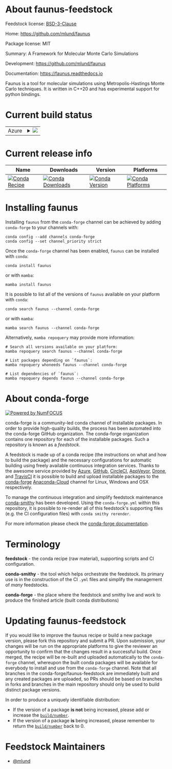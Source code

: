 About faunus-feedstock
======================

Feedstock license: [BSD-3-Clause](https://github.com/conda-forge/faunus-feedstock/blob/main/LICENSE.txt)

Home: https://github.com/mlund/faunus

Package license: MIT

Summary: A Framework for Molecular Monte Carlo Simulations

Development: https://github.com/mlund/faunus

Documentation: https://faunus.readthedocs.io

Faunus is a tool for molecular simulations using Metropolis-Hastings
Monte Carlo techniques. It is written in C++20 and has experimental
support for python bindings.


Current build status
====================


<table>
    
  <tr>
    <td>Azure</td>
    <td>
      <details>
        <summary>
          <a href="https://dev.azure.com/conda-forge/feedstock-builds/_build/latest?definitionId=2593&branchName=main">
            <img src="https://dev.azure.com/conda-forge/feedstock-builds/_apis/build/status/faunus-feedstock?branchName=main">
          </a>
        </summary>
        <table>
          <thead><tr><th>Variant</th><th>Status</th></tr></thead>
          <tbody><tr>
              <td>linux_64_mpimpichpython3.10.____cpython</td>
              <td>
                <a href="https://dev.azure.com/conda-forge/feedstock-builds/_build/latest?definitionId=2593&branchName=main">
                  <img src="https://dev.azure.com/conda-forge/feedstock-builds/_apis/build/status/faunus-feedstock?branchName=main&jobName=linux&configuration=linux%20linux_64_mpimpichpython3.10.____cpython" alt="variant">
                </a>
              </td>
            </tr><tr>
              <td>linux_64_mpimpichpython3.11.____cpython</td>
              <td>
                <a href="https://dev.azure.com/conda-forge/feedstock-builds/_build/latest?definitionId=2593&branchName=main">
                  <img src="https://dev.azure.com/conda-forge/feedstock-builds/_apis/build/status/faunus-feedstock?branchName=main&jobName=linux&configuration=linux%20linux_64_mpimpichpython3.11.____cpython" alt="variant">
                </a>
              </td>
            </tr><tr>
              <td>linux_64_mpimpichpython3.8.____cpython</td>
              <td>
                <a href="https://dev.azure.com/conda-forge/feedstock-builds/_build/latest?definitionId=2593&branchName=main">
                  <img src="https://dev.azure.com/conda-forge/feedstock-builds/_apis/build/status/faunus-feedstock?branchName=main&jobName=linux&configuration=linux%20linux_64_mpimpichpython3.8.____cpython" alt="variant">
                </a>
              </td>
            </tr><tr>
              <td>linux_64_mpimpichpython3.9.____cpython</td>
              <td>
                <a href="https://dev.azure.com/conda-forge/feedstock-builds/_build/latest?definitionId=2593&branchName=main">
                  <img src="https://dev.azure.com/conda-forge/feedstock-builds/_apis/build/status/faunus-feedstock?branchName=main&jobName=linux&configuration=linux%20linux_64_mpimpichpython3.9.____cpython" alt="variant">
                </a>
              </td>
            </tr><tr>
              <td>linux_64_mpinompipython3.10.____cpython</td>
              <td>
                <a href="https://dev.azure.com/conda-forge/feedstock-builds/_build/latest?definitionId=2593&branchName=main">
                  <img src="https://dev.azure.com/conda-forge/feedstock-builds/_apis/build/status/faunus-feedstock?branchName=main&jobName=linux&configuration=linux%20linux_64_mpinompipython3.10.____cpython" alt="variant">
                </a>
              </td>
            </tr><tr>
              <td>linux_64_mpinompipython3.11.____cpython</td>
              <td>
                <a href="https://dev.azure.com/conda-forge/feedstock-builds/_build/latest?definitionId=2593&branchName=main">
                  <img src="https://dev.azure.com/conda-forge/feedstock-builds/_apis/build/status/faunus-feedstock?branchName=main&jobName=linux&configuration=linux%20linux_64_mpinompipython3.11.____cpython" alt="variant">
                </a>
              </td>
            </tr><tr>
              <td>linux_64_mpinompipython3.8.____cpython</td>
              <td>
                <a href="https://dev.azure.com/conda-forge/feedstock-builds/_build/latest?definitionId=2593&branchName=main">
                  <img src="https://dev.azure.com/conda-forge/feedstock-builds/_apis/build/status/faunus-feedstock?branchName=main&jobName=linux&configuration=linux%20linux_64_mpinompipython3.8.____cpython" alt="variant">
                </a>
              </td>
            </tr><tr>
              <td>linux_64_mpinompipython3.9.____cpython</td>
              <td>
                <a href="https://dev.azure.com/conda-forge/feedstock-builds/_build/latest?definitionId=2593&branchName=main">
                  <img src="https://dev.azure.com/conda-forge/feedstock-builds/_apis/build/status/faunus-feedstock?branchName=main&jobName=linux&configuration=linux%20linux_64_mpinompipython3.9.____cpython" alt="variant">
                </a>
              </td>
            </tr><tr>
              <td>linux_aarch64_mpimpichpython3.10.____cpython</td>
              <td>
                <a href="https://dev.azure.com/conda-forge/feedstock-builds/_build/latest?definitionId=2593&branchName=main">
                  <img src="https://dev.azure.com/conda-forge/feedstock-builds/_apis/build/status/faunus-feedstock?branchName=main&jobName=linux&configuration=linux%20linux_aarch64_mpimpichpython3.10.____cpython" alt="variant">
                </a>
              </td>
            </tr><tr>
              <td>linux_aarch64_mpimpichpython3.11.____cpython</td>
              <td>
                <a href="https://dev.azure.com/conda-forge/feedstock-builds/_build/latest?definitionId=2593&branchName=main">
                  <img src="https://dev.azure.com/conda-forge/feedstock-builds/_apis/build/status/faunus-feedstock?branchName=main&jobName=linux&configuration=linux%20linux_aarch64_mpimpichpython3.11.____cpython" alt="variant">
                </a>
              </td>
            </tr><tr>
              <td>linux_aarch64_mpimpichpython3.8.____cpython</td>
              <td>
                <a href="https://dev.azure.com/conda-forge/feedstock-builds/_build/latest?definitionId=2593&branchName=main">
                  <img src="https://dev.azure.com/conda-forge/feedstock-builds/_apis/build/status/faunus-feedstock?branchName=main&jobName=linux&configuration=linux%20linux_aarch64_mpimpichpython3.8.____cpython" alt="variant">
                </a>
              </td>
            </tr><tr>
              <td>linux_aarch64_mpimpichpython3.9.____cpython</td>
              <td>
                <a href="https://dev.azure.com/conda-forge/feedstock-builds/_build/latest?definitionId=2593&branchName=main">
                  <img src="https://dev.azure.com/conda-forge/feedstock-builds/_apis/build/status/faunus-feedstock?branchName=main&jobName=linux&configuration=linux%20linux_aarch64_mpimpichpython3.9.____cpython" alt="variant">
                </a>
              </td>
            </tr><tr>
              <td>linux_aarch64_mpinompipython3.10.____cpython</td>
              <td>
                <a href="https://dev.azure.com/conda-forge/feedstock-builds/_build/latest?definitionId=2593&branchName=main">
                  <img src="https://dev.azure.com/conda-forge/feedstock-builds/_apis/build/status/faunus-feedstock?branchName=main&jobName=linux&configuration=linux%20linux_aarch64_mpinompipython3.10.____cpython" alt="variant">
                </a>
              </td>
            </tr><tr>
              <td>linux_aarch64_mpinompipython3.11.____cpython</td>
              <td>
                <a href="https://dev.azure.com/conda-forge/feedstock-builds/_build/latest?definitionId=2593&branchName=main">
                  <img src="https://dev.azure.com/conda-forge/feedstock-builds/_apis/build/status/faunus-feedstock?branchName=main&jobName=linux&configuration=linux%20linux_aarch64_mpinompipython3.11.____cpython" alt="variant">
                </a>
              </td>
            </tr><tr>
              <td>linux_aarch64_mpinompipython3.8.____cpython</td>
              <td>
                <a href="https://dev.azure.com/conda-forge/feedstock-builds/_build/latest?definitionId=2593&branchName=main">
                  <img src="https://dev.azure.com/conda-forge/feedstock-builds/_apis/build/status/faunus-feedstock?branchName=main&jobName=linux&configuration=linux%20linux_aarch64_mpinompipython3.8.____cpython" alt="variant">
                </a>
              </td>
            </tr><tr>
              <td>linux_aarch64_mpinompipython3.9.____cpython</td>
              <td>
                <a href="https://dev.azure.com/conda-forge/feedstock-builds/_build/latest?definitionId=2593&branchName=main">
                  <img src="https://dev.azure.com/conda-forge/feedstock-builds/_apis/build/status/faunus-feedstock?branchName=main&jobName=linux&configuration=linux%20linux_aarch64_mpinompipython3.9.____cpython" alt="variant">
                </a>
              </td>
            </tr><tr>
              <td>osx_64_mpinompipython3.10.____cpython</td>
              <td>
                <a href="https://dev.azure.com/conda-forge/feedstock-builds/_build/latest?definitionId=2593&branchName=main">
                  <img src="https://dev.azure.com/conda-forge/feedstock-builds/_apis/build/status/faunus-feedstock?branchName=main&jobName=osx&configuration=osx%20osx_64_mpinompipython3.10.____cpython" alt="variant">
                </a>
              </td>
            </tr><tr>
              <td>osx_64_mpinompipython3.11.____cpython</td>
              <td>
                <a href="https://dev.azure.com/conda-forge/feedstock-builds/_build/latest?definitionId=2593&branchName=main">
                  <img src="https://dev.azure.com/conda-forge/feedstock-builds/_apis/build/status/faunus-feedstock?branchName=main&jobName=osx&configuration=osx%20osx_64_mpinompipython3.11.____cpython" alt="variant">
                </a>
              </td>
            </tr><tr>
              <td>osx_64_mpinompipython3.8.____cpython</td>
              <td>
                <a href="https://dev.azure.com/conda-forge/feedstock-builds/_build/latest?definitionId=2593&branchName=main">
                  <img src="https://dev.azure.com/conda-forge/feedstock-builds/_apis/build/status/faunus-feedstock?branchName=main&jobName=osx&configuration=osx%20osx_64_mpinompipython3.8.____cpython" alt="variant">
                </a>
              </td>
            </tr><tr>
              <td>osx_64_mpinompipython3.9.____cpython</td>
              <td>
                <a href="https://dev.azure.com/conda-forge/feedstock-builds/_build/latest?definitionId=2593&branchName=main">
                  <img src="https://dev.azure.com/conda-forge/feedstock-builds/_apis/build/status/faunus-feedstock?branchName=main&jobName=osx&configuration=osx%20osx_64_mpinompipython3.9.____cpython" alt="variant">
                </a>
              </td>
            </tr><tr>
              <td>osx_64_mpiopenmpipython3.10.____cpython</td>
              <td>
                <a href="https://dev.azure.com/conda-forge/feedstock-builds/_build/latest?definitionId=2593&branchName=main">
                  <img src="https://dev.azure.com/conda-forge/feedstock-builds/_apis/build/status/faunus-feedstock?branchName=main&jobName=osx&configuration=osx%20osx_64_mpiopenmpipython3.10.____cpython" alt="variant">
                </a>
              </td>
            </tr><tr>
              <td>osx_64_mpiopenmpipython3.11.____cpython</td>
              <td>
                <a href="https://dev.azure.com/conda-forge/feedstock-builds/_build/latest?definitionId=2593&branchName=main">
                  <img src="https://dev.azure.com/conda-forge/feedstock-builds/_apis/build/status/faunus-feedstock?branchName=main&jobName=osx&configuration=osx%20osx_64_mpiopenmpipython3.11.____cpython" alt="variant">
                </a>
              </td>
            </tr><tr>
              <td>osx_64_mpiopenmpipython3.8.____cpython</td>
              <td>
                <a href="https://dev.azure.com/conda-forge/feedstock-builds/_build/latest?definitionId=2593&branchName=main">
                  <img src="https://dev.azure.com/conda-forge/feedstock-builds/_apis/build/status/faunus-feedstock?branchName=main&jobName=osx&configuration=osx%20osx_64_mpiopenmpipython3.8.____cpython" alt="variant">
                </a>
              </td>
            </tr><tr>
              <td>osx_64_mpiopenmpipython3.9.____cpython</td>
              <td>
                <a href="https://dev.azure.com/conda-forge/feedstock-builds/_build/latest?definitionId=2593&branchName=main">
                  <img src="https://dev.azure.com/conda-forge/feedstock-builds/_apis/build/status/faunus-feedstock?branchName=main&jobName=osx&configuration=osx%20osx_64_mpiopenmpipython3.9.____cpython" alt="variant">
                </a>
              </td>
            </tr><tr>
              <td>osx_arm64_python3.10.____cpython</td>
              <td>
                <a href="https://dev.azure.com/conda-forge/feedstock-builds/_build/latest?definitionId=2593&branchName=main">
                  <img src="https://dev.azure.com/conda-forge/feedstock-builds/_apis/build/status/faunus-feedstock?branchName=main&jobName=osx&configuration=osx%20osx_arm64_python3.10.____cpython" alt="variant">
                </a>
              </td>
            </tr><tr>
              <td>osx_arm64_python3.11.____cpython</td>
              <td>
                <a href="https://dev.azure.com/conda-forge/feedstock-builds/_build/latest?definitionId=2593&branchName=main">
                  <img src="https://dev.azure.com/conda-forge/feedstock-builds/_apis/build/status/faunus-feedstock?branchName=main&jobName=osx&configuration=osx%20osx_arm64_python3.11.____cpython" alt="variant">
                </a>
              </td>
            </tr><tr>
              <td>osx_arm64_python3.8.____cpython</td>
              <td>
                <a href="https://dev.azure.com/conda-forge/feedstock-builds/_build/latest?definitionId=2593&branchName=main">
                  <img src="https://dev.azure.com/conda-forge/feedstock-builds/_apis/build/status/faunus-feedstock?branchName=main&jobName=osx&configuration=osx%20osx_arm64_python3.8.____cpython" alt="variant">
                </a>
              </td>
            </tr><tr>
              <td>osx_arm64_python3.9.____cpython</td>
              <td>
                <a href="https://dev.azure.com/conda-forge/feedstock-builds/_build/latest?definitionId=2593&branchName=main">
                  <img src="https://dev.azure.com/conda-forge/feedstock-builds/_apis/build/status/faunus-feedstock?branchName=main&jobName=osx&configuration=osx%20osx_arm64_python3.9.____cpython" alt="variant">
                </a>
              </td>
            </tr>
          </tbody>
        </table>
      </details>
    </td>
  </tr>
</table>

Current release info
====================

| Name | Downloads | Version | Platforms |
| --- | --- | --- | --- |
| [![Conda Recipe](https://img.shields.io/badge/recipe-faunus-green.svg)](https://anaconda.org/conda-forge/faunus) | [![Conda Downloads](https://img.shields.io/conda/dn/conda-forge/faunus.svg)](https://anaconda.org/conda-forge/faunus) | [![Conda Version](https://img.shields.io/conda/vn/conda-forge/faunus.svg)](https://anaconda.org/conda-forge/faunus) | [![Conda Platforms](https://img.shields.io/conda/pn/conda-forge/faunus.svg)](https://anaconda.org/conda-forge/faunus) |

Installing faunus
=================

Installing `faunus` from the `conda-forge` channel can be achieved by adding `conda-forge` to your channels with:

```
conda config --add channels conda-forge
conda config --set channel_priority strict
```

Once the `conda-forge` channel has been enabled, `faunus` can be installed with `conda`:

```
conda install faunus
```

or with `mamba`:

```
mamba install faunus
```

It is possible to list all of the versions of `faunus` available on your platform with `conda`:

```
conda search faunus --channel conda-forge
```

or with `mamba`:

```
mamba search faunus --channel conda-forge
```

Alternatively, `mamba repoquery` may provide more information:

```
# Search all versions available on your platform:
mamba repoquery search faunus --channel conda-forge

# List packages depending on `faunus`:
mamba repoquery whoneeds faunus --channel conda-forge

# List dependencies of `faunus`:
mamba repoquery depends faunus --channel conda-forge
```


About conda-forge
=================

[![Powered by
NumFOCUS](https://img.shields.io/badge/powered%20by-NumFOCUS-orange.svg?style=flat&colorA=E1523D&colorB=007D8A)](https://numfocus.org)

conda-forge is a community-led conda channel of installable packages.
In order to provide high-quality builds, the process has been automated into the
conda-forge GitHub organization. The conda-forge organization contains one repository
for each of the installable packages. Such a repository is known as a *feedstock*.

A feedstock is made up of a conda recipe (the instructions on what and how to build
the package) and the necessary configurations for automatic building using freely
available continuous integration services. Thanks to the awesome service provided by
[Azure](https://azure.microsoft.com/en-us/services/devops/), [GitHub](https://github.com/),
[CircleCI](https://circleci.com/), [AppVeyor](https://www.appveyor.com/),
[Drone](https://cloud.drone.io/welcome), and [TravisCI](https://travis-ci.com/)
it is possible to build and upload installable packages to the
[conda-forge](https://anaconda.org/conda-forge) [Anaconda-Cloud](https://anaconda.org/)
channel for Linux, Windows and OSX respectively.

To manage the continuous integration and simplify feedstock maintenance
[conda-smithy](https://github.com/conda-forge/conda-smithy) has been developed.
Using the ``conda-forge.yml`` within this repository, it is possible to re-render all of
this feedstock's supporting files (e.g. the CI configuration files) with ``conda smithy rerender``.

For more information please check the [conda-forge documentation](https://conda-forge.org/docs/).

Terminology
===========

**feedstock** - the conda recipe (raw material), supporting scripts and CI configuration.

**conda-smithy** - the tool which helps orchestrate the feedstock.
                   Its primary use is in the construction of the CI ``.yml`` files
                   and simplify the management of *many* feedstocks.

**conda-forge** - the place where the feedstock and smithy live and work to
                  produce the finished article (built conda distributions)


Updating faunus-feedstock
=========================

If you would like to improve the faunus recipe or build a new
package version, please fork this repository and submit a PR. Upon submission,
your changes will be run on the appropriate platforms to give the reviewer an
opportunity to confirm that the changes result in a successful build. Once
merged, the recipe will be re-built and uploaded automatically to the
`conda-forge` channel, whereupon the built conda packages will be available for
everybody to install and use from the `conda-forge` channel.
Note that all branches in the conda-forge/faunus-feedstock are
immediately built and any created packages are uploaded, so PRs should be based
on branches in forks and branches in the main repository should only be used to
build distinct package versions.

In order to produce a uniquely identifiable distribution:
 * If the version of a package **is not** being increased, please add or increase
   the [``build/number``](https://docs.conda.io/projects/conda-build/en/latest/resources/define-metadata.html#build-number-and-string).
 * If the version of a package **is** being increased, please remember to return
   the [``build/number``](https://docs.conda.io/projects/conda-build/en/latest/resources/define-metadata.html#build-number-and-string)
   back to 0.

Feedstock Maintainers
=====================

* [@mlund](https://github.com/mlund/)

